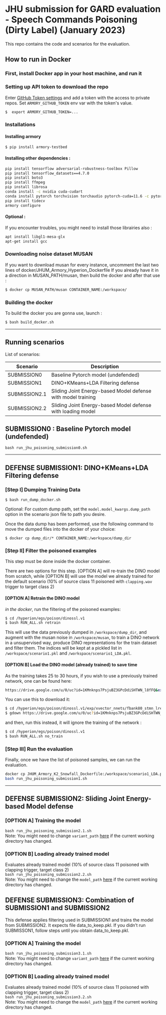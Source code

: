 # JHU submission for GARD evaluation - Speech Commands Poisoning (Dirty Label) (January 2023)

This repo contains the code and scenarios for the evaluation.


## How to run in Docker

### First, install Docker app in your host machine, and run it

### Setting up API token to download the repo

Enter [GitHub Token settings](https://github.com/settings/tokens) and add a token with the access to private repos.
Set `ARMORY_GITHUB_TOKEN` env var with the token's value.

```bash
$  export ARMORY_GITHUB_TOKEN=...
```

### Installations

#### Installing armory
```bash
$ pip install armory-testbed
```

#### Installing other dependencies :
```bash
pip install tensorflow adversarial-robustness-toolbox Pillow 
pip install tensorflow_datasets==4.7.0 
pip install boto3 
pip install ffmpeg 
pip install librosa 
conda install -c nvidia cuda-cudart 
conda install pytorch torchvision torchaudio pytorch-cuda=11.6 -c pytorch -c nvidia
pip install tidecv 
armory configure
```


#### Optional :
If you encounter troubles, you might need to install those librairies also :
```bash
apt install libgl1-mesa-glx
apt-get install gcc
```

### Downloading noise dataset MUSAN
If you want to download musan for every instance, uncomment the last two lines of docker/JHUM_Armory_Hyperion_Dockerfile
If you already have it in a direction in MUSAN_PATH/musan, then build the docker and after that use :

```bash
$ docker cp MUSAN_PATH/musan CONTAINER_NAME:/workspace/
```
### Building the docker
To build the docker you are gonna use, launch :
```bash
$ bash build_docker.sh
```
<hr>

## Running scenarios

List of scenarios:

|  Scenario      | Description                                                           |
| -------------- | ----------------------------------------------------------------------|
| SUBMISSION0    | Baseline Pytorch model (undefended)                                   |
| SUBMISSION1    | DINO+KMeans+LDA Filtering defense                                     |
| SUBMISSION2.1  | Sliding Joint Energy-based Model defense with model training          |
| SUBMISSION2.2  | Sliding Joint Energy-based Model defense with loading model           |

##  SUBMISSION0 : Baseline Pytorch model (undefended)
```bash run_jhu_poisoning_submission0.sh```
<hr>

## DEFENSE SUBMISSION1: DINO+KMeans+LDA Filtering defense

### [Step I] Dumping Training Data

```
$ bash run_dump_docker.sh
```

Optional: For custom dump path, set the `model.model_kwargs.dump_path` option in the scenario json file to path you desire.

Once the data dump has been performed, use the following command to move the dumped files into the docker of your choice:

```
$ docker cp dump_dir/* CONTAINER_NAME:/workspace/dump_dir
```

###  [Step II] Filter the poisoned examples
This step must be done inside the docker container.

There are two options for this step. [OPTION A] will re-train the DINO model from scratch, while [OPTION B] will use the model we already trained for the default scenario (10% of source class 11 poisoned with <code>clapping.wav</code> trigger to target class 2)

#### [OPTION A] Retrain the DINO model
*in the docker*, run the filtering of the poisoned examples:
```bash
$ cd /hyperion/egs/poison/dinossl.v1
$ bash RUN_ALL.sh retrain
```
This will use the data previously dumped in <code>/workspace/dump_dir</code>, and augment with the musan noise in <code>/workspace/musan</code>,
to train a DINO network in a unsupervised way, produce DINO representations for the train dataset and filter them.
The indices will be kept at a pickled list in <code>/workspace/scenario1.pkl</code> and <code>/workspace/scenario1_LDA.pkl</code>.

#### [OPTION B] Load the DINO model (already trained) to save time
As the training takes 25 to 30 hours, if you wish to use a previously trained network, one can be found here:
```bash
https://drive.google.com/u/0/uc?id=1KMnknps7PsjuBZ3GPcDdiSHTWN_l8fFQ&export=download
```
You can use this to download it:
```bash
$ cd /hyperion/egs/poison/dinossl.v1/exp/xvector_nnets/fbank80_stmn_lresnet34_e256_do0_b48_amp.dinossl.v1
$ gdown https://drive.google.com/u/0/uc?id=1KMnknps7PsjuBZ3GPcDdiSHTWN_l8fFQ&export=download
```

and then, run this instead, it will ignore the training of the network :

```bash
$ cd /hyperion/egs/poison/dinossl.v1
$ bash RUN_ALL.sh no_train
```

###  [Step III] Run the evaluation
Finally, once we have the list of poisoned samples, we can run the evaluation.
```bash
docker cp JHUM_Armory_K2_Snowfall_Dockerfile:/workspace/scenario1_LDA.pkl data_to_keep.pkl
bash run_jhu_poisoning_submission1.sh
```

<hr>

## DEFENSE SUBMISSION2: Sliding Joint Energy-based Model defense
### [OPTION A] Training the model

```bash run_jhu_poisoning_submission2.1.sh```
<br>
Note: You might need to change ```variant_path``` [here](https://github.com/gard-clsp/january-2023-submission/blob/main/scenario_configs_eval6_v1/jhu_defense_slidingJEM/poisoning_v0_audio_p10_jem_pytorch_v1.json#L42) if the current working directory has changed.

### [OPTION B] Loading already trained model

Evaluates already trained model (10% of source class 11 poisoned with clapping trigger, target class 2) <br>
```bash run_jhu_poisoning_submission2.2.sh```
<br>
Note: You might need to change the ```model_path``` [here](https://github.com/gard-clsp/january-2023-submission/blob/main/scenario_configs_eval6_v1/jhu_defense_slidingJEM/poisoning_v0_audio_p10_jem_pytorch_load_model.json#L42) if the current working directory has changed.


## DEFENSE SUBMISSION3: Combination of SUBMISSION1 and SUBMISSION2

This defense applies filtering used in SUBMISSION1 and trains the model from SUBMISSION2. It expects file data_to_keep.pkl. If you didn’t run SUBMISSON1, follow steps until you obtain data_to_keep.pkl.
### [OPTION A] Training the model

```bash run_jhu_poisoning_submission3.1.sh```
<br>
Note: You might need to change ```variant_path``` [here](https://github.com/gard-clsp/january-2023-submission/blob/main/scenario_configs_eval6_v1/jhu_defense_jem_filtering/poisoning_v0_audio_p10_jem_filter.json#L51) if the current working directory has changed.

### [OPTION B] Loading already trained model
Evaluates already trained model (10% of source class 11 poisoned with clapping trigger, target class 2) <br>
```bash run_jhu_poisoning_submission3.2.sh```
<br>
Note: You might need to change the ```model_path``` [here](https://github.com/gard-clsp/january-2023-submission/blob/main/scenario_configs_eval6_v1/jhu_defense_jem_filtering/poisoning_v0_audio_p10_jem_filter_load_model.json#L51) if the current working directory has changed.
